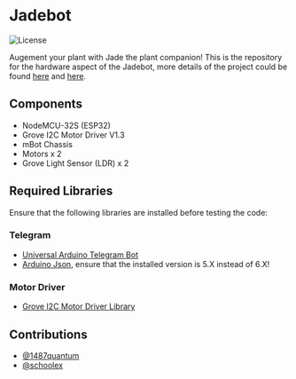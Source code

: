 # Jadebot
![License](https://img.shields.io/github/license/cyaninfinite/jadebot?style=for-the-badge)

Augement your plant with Jade the plant companion! This is the repository for the hardware aspect of the Jadebot, more details of the project could be found [here](https://cyaninfinite.com/hack-n-roll-2020) and [here](https://devpost.com/software/jade-companion).

## Components
- NodeMCU-32S (ESP32)
- Grove I2C Motor Driver V1.3
- mBot Chassis
- Motors x 2
- Grove Light Sensor (LDR) x 2

## Required Libraries
Ensure that the following libraries are installed before testing the code:
### Telegram
- [Universal Arduino Telegram Bot](https://github.com/witnessmenow/Universal-Arduino-Telegram-Bot) 
- [Arduino Json](https://github.com/bblanchon/ArduinoJson), ensure that the installed version is 5.X instead of 6.X!
### Motor Driver
- [Grove I2C Motor Driver Library](https://github.com/Seeed-Studio/Grove_I2C_Motor_Driver)

## Contributions
- [@1487quantum](https://github.com/1487quantum)
- [@schoolex](https://github.com/schoolex)
